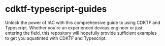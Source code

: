 # cdktf-typescript-guides
Unlock the power of IAC with this comprehensive guide to using CDKTF and Typescript. Whether you're an experienced devops engineer or just entering the field, this repository will hopefully provide sufficient examples to get you aquatinted with CDKTF and Typescript.
